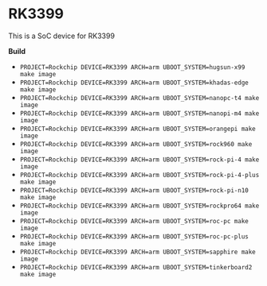 # RK3399

This is a SoC device for RK3399

**Build**

* `PROJECT=Rockchip DEVICE=RK3399 ARCH=arm UBOOT_SYSTEM=hugsun-x99 make image`
* `PROJECT=Rockchip DEVICE=RK3399 ARCH=arm UBOOT_SYSTEM=khadas-edge make image`
* `PROJECT=Rockchip DEVICE=RK3399 ARCH=arm UBOOT_SYSTEM=nanopc-t4 make image`
* `PROJECT=Rockchip DEVICE=RK3399 ARCH=arm UBOOT_SYSTEM=nanopi-m4 make image`
* `PROJECT=Rockchip DEVICE=RK3399 ARCH=arm UBOOT_SYSTEM=orangepi make image`
* `PROJECT=Rockchip DEVICE=RK3399 ARCH=arm UBOOT_SYSTEM=rock960 make image`
* `PROJECT=Rockchip DEVICE=RK3399 ARCH=arm UBOOT_SYSTEM=rock-pi-4 make image`
* `PROJECT=Rockchip DEVICE=RK3399 ARCH=arm UBOOT_SYSTEM=rock-pi-4-plus make image`
* `PROJECT=Rockchip DEVICE=RK3399 ARCH=arm UBOOT_SYSTEM=rock-pi-n10 make image`
* `PROJECT=Rockchip DEVICE=RK3399 ARCH=arm UBOOT_SYSTEM=rockpro64 make image`
* `PROJECT=Rockchip DEVICE=RK3399 ARCH=arm UBOOT_SYSTEM=roc-pc make image`
* `PROJECT=Rockchip DEVICE=RK3399 ARCH=arm UBOOT_SYSTEM=roc-pc-plus make image`
* `PROJECT=Rockchip DEVICE=RK3399 ARCH=arm UBOOT_SYSTEM=sapphire make image`
* `PROJECT=Rockchip DEVICE=RK3399 ARCH=arm UBOOT_SYSTEM=tinkerboard2 make image`

